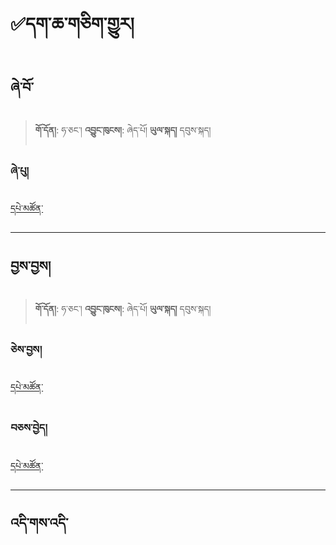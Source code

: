 # ✅དག་ཆ་གཅིག་གྱུར།

## ཞེ་བོ་

> **གོ་དོན།**: ཧ་ཅང་། **འབྱུང་ཁུངས།**: ཞེད་པོ། **ཡུལ་སྐད།** དབུས་སྐད།

### ཞེ་པུ།
[དཔེ་མཚོན་](https://github.com/MonlamAI/Wiki/blob/main/docs/stt/assets/0123.mp3?raw=true ':include :type=audio')


------------------------------------------------------------------------
## བྱས་བྱས།

> **གོ་དོན།**: ཧ་ཅང་། **འབྱུང་ཁུངས།**: ཞེད་པོ། **ཡུལ་སྐད།** དབུས་སྐད།

### ཅེས་བྱས།
[དཔེ་མཚོན་](https://github.com/MonlamAI/Wiki/blob/main/docs/stt/assets/0123.mp3?raw=true ':include :type=audio')

### བཅས་བྱེད།
[དཔེ་མཚོན་](https://github.com/MonlamAI/Wiki/blob/main/docs/stt/assets/0123.mp3?raw=true ':include :type=audio')


------------------------------------------------------------------------

འདི་གས་འདི་
----
